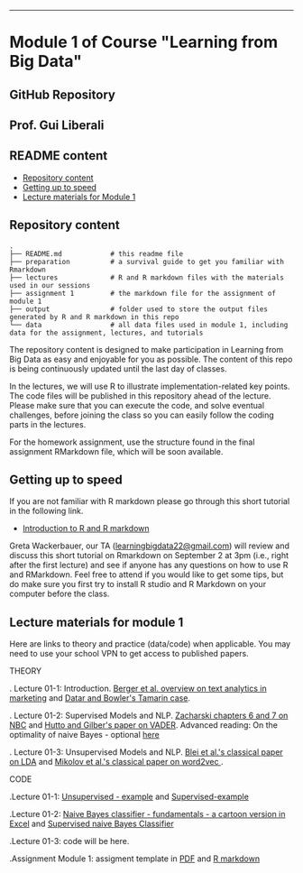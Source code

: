 
---
# Module 1 of Course  "Learning from Big Data"
## GitHub Repository 
## Prof. Gui Liberali

## README content
<!-- vim-markdown-toc GFM -->

* [Repository content](#repository-content)
* [Getting up to speed](#Getting-up-to-speed)
* [Lecture materials for Module 1](#lecture-materials)

  
<!-- vim-markdown-toc -->

## Repository content

```
.
├── README.md            # this readme file
├── preparation          # a survival guide to get you familiar with Rmarkdown
├── lectures             # R and R markdown files with the materials used in our sessions 
├── assignment 1         # the markdown file for the assignment of module 1 
├── output               # folder used to store the output files generated by R and R markdown in this repo  
└── data                 # all data files used in module 1, including data for the assignment, lectures, and tutorials

```

The repository content is designed to make participation in Learning from Big Data as easy and enjoyable for you as possible. The content of this repo is being continuously updated until the last day of classes. 

In the lectures, we will use R to illustrate implementation-related key points. The code files will be published in this repository ahead of the lecture. Please make sure that you can execute the code, and solve eventual challenges, before joining the class so you can easily follow the coding parts in the lectures.  

For the homework assignment, use the structure found in the final assignment RMarkdown file, which will be soon available.

## Getting up to speed

If you are not familiar with R markdown please go through this short tutorial in the following link.

- [Introduction to R and R markdown](https://github.com/guiliberali/Learning-from-Big-Data-Module-1/blob/main/preparation/Intro-to-RMarkdown.pdf)

Greta Wackerbauer, our TA (learningbigdata22@gmail.com) will review and discuss this short tutorial on Rmarkdown on September 2 at 3pm (i.e., right after the first lecture) and see if anyone has any questions on how to use R and RMarkdown. Feel free to attend if you would like to get some tips, but do make sure you first try to install R studio and R Markdown on your computer before the class.  

 
## Lecture materials for module 1
 
Here are links to theory and practice (data/code) when applicable. You may need to use your school VPN to get access to published papers.

THEORY

. Lecture 01-1: Introduction. [Berger et al. overview on text analytics in marketing](https://journals.sagepub.com/doi/full/10.1177/0022242919873106 ) and [Datar and Bowler's Tamarin case](https://www.thecasecentre.org/course/registerForCourse?ucc=C%2D4874%2D6030%2DSCH).   

. Lecture 01-2: Supervised Models and NLP. [Zacharski chapters 6 and 7 on NBC](http://guidetodatamining.com/) and [Hutto and Gilber's paper on VADER](https://ojs.aaai.org/index.php/ICWSM/article/view/14550).
Advanced reading: On the optimality of naive Bayes - optional [here](https://github.com/guiliberali/Learning-from-Big-Data-Module-1/blob/main/lectures/Lecture_2/The_Optimality_of_Naive_Bayes.pdf)  

. Lecture 01-3: Unsupervised Models and NLP. [Blei et al.'s classical paper on LDA](https://dl.acm.org/doi/10.5555/944919.944937) and  [Mikolov et al.'s classical paper on word2vec ](https://arxiv.org/abs/1301.3781).   


CODE

.Lecture 01-1:
[Unsupervised - example](https://github.com/guiliberali/Learning-from-Big-Data-Module-1/blob/main/lectures/Lecture_1/unsupervised-example.Rmd) and 
[Supervised-example](https://github.com/guiliberali/Learning-from-Big-Data-Module-1/blob/main/lectures/Lecture_1/Supervised-example.R)

.Lecture 01-2: [Naive Bayes classifier - fundamentals - a cartoon version in Excel](https://github.com/guiliberali/Learning-from-Big-Data-Module-1/blob/main/lectures/Lecture_2/Cartoon_Example_NBC.xlsx) and
[Supervised naive Bayes Classifier](https://github.com/guiliberali/Learning-from-Big-Data-Module-1/blob/main/lectures/Lecture_2/Supervised-NBC.R)


.Lecture 01-3: code will be here.  

.Assignment Module 1: assigment template in [PDF](https://github.com/guiliberali/Learning-from-Big-Data-Module-1/blob/main/assignment%201/Assignment_1_ERNANUMBER.pdf) and [R markdown](https://github.com/guiliberali/Learning-from-Big-Data-Module-1/blob/main/assignment%201/Assignment_1_ERNANUMBER.Rmd)
 

